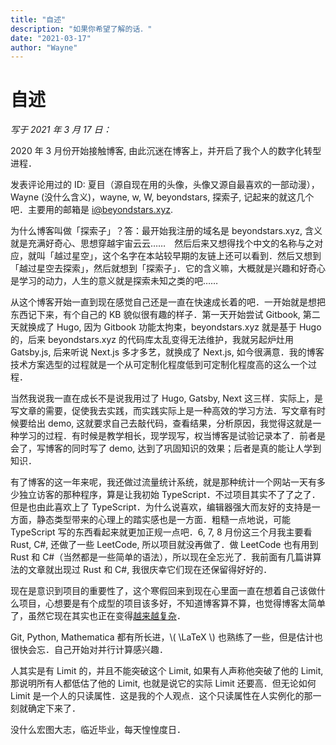 ```yaml
---
title: "自述"
description: "如果你希望了解的话．"
date: "2021-03-17"
author: "Wayne"
---
```


# 自述

*写于 2021 年 3 月 17 日：*

2020 年 3 月份开始接触博客, 由此沉迷在博客上，并开启了我个人的数字化转型进程．

发表评论用过的 ID: 夏目（源自现在用的头像，头像又源自最喜欢的一部动漫），Wayne (没什么含义)，wayne, w, W, beyondstars, 探索子, 记起来的就这几个吧．主要用的邮箱是 i@beyondstars.xyz.

为什么博客叫做「探索子」？答：最开始我注册的域名是 beyondstars.xyz, 含义就是充满好奇心、思想穿越宇宙云云……　然后后来又想得找个中文的名称与之对应，就叫「越过星空」，这个名字在本站较早期的友链上还可以看到．然后又想到「越过星空去探索」，然后就想到「探索子」．它的含义嘛，大概就是兴趣和好奇心是学习的动力，人生的意义就是探索未知之类的吧……

从这个博客开始一直到现在感觉自己还是一直在快速成长着的吧．一开始就是想把东西记下来，有个自己的 KB 貌似很有趣的样子．第一天开始尝试 Gitbook, 第二天就换成了 Hugo, 因为 Gitbook 功能太拘束，beyondstars.xyz 就是基于 Hugo 的，后来 beyondstars.xyz 的代码库太乱变得无法维护，我就另起炉灶用 Gatsby.js, 后来听说 Next.js 多才多艺，就换成了 Next.js, 如今很满意．我的博客技术方案选型的过程就是一个从可定制化程度低到可定制化程度高的这么一个过程．

当然我说我一直在成长不是说我用过了 Hugo, Gatsby, Next 这三样．实际上，是写文章的需要，促使我去实践，而实践实际上是一种高效的学习方法．写文章有时候要给出 demo, 这就要求自己去敲代码，查看结果，分析原因，我觉得这就是一种学习的过程．有时候是教学相长，现学现写，权当博客是试验记录本了．前者是会了，写博客的同时写了 demo, 达到了巩固知识的效果；后者是真的能让人学到知识．

有了博客的这一年来呢，我还做过流量统计系统，就是那种统计一个网站一天有多少独立访客的那种程序，算是让我初始 TypeScript．不过项目其实不了了之了．但是也由此喜欢上了 TypeScript．为什么说喜欢，编辑器强大而友好的支持是一方面，静态类型带来的心理上的踏实感也是一方面．粗糙一点地说，可能 TypeScript 写的东西看起来就更加正规一点吧．6, 7, 8 月份这三个月我主要看 Rust, C#, 还做了一些 LeetCode, 所以项目就没再做了．做 LeetCode 也有用到 Rust 和 C#（当然都是一些简单的语法），所以现在全忘光了．我前面有几篇讲算法的文章就出现过 Rust 和 C#, 我很庆幸它们现在还保留得好好的．

现在是意识到项目的重要性了，这个寒假回来到现在心里面一直在想着自己该做什么项目，心想要是有个成型的项目该多好，不知道博客算不算，也觉得博客太简单了，虽然它现在其实也正在变得[越来越复杂](https://exploro.one/abouts/infrastructure-of-this-site)．

Git, Python, Mathematica 都有所长进，\\( \LaTeX \\) 也熟练了一些，但是估计也很快会忘．自己开始对并行计算感兴趣．

人其实是有 Limit 的，并且不能突破这个 Limit, 如果有人声称他突破了他的 Limit, 那说明所有人都低估了他的 Limit, 也就是说它的实际 Limit 还要高．但无论如何 Limit 是一个人的只读属性．这是我的个人观点．这个只读属性在人实例化的那一刻就确定下来了．

没什么宏图大志，临近毕业，每天惶惶度日．

